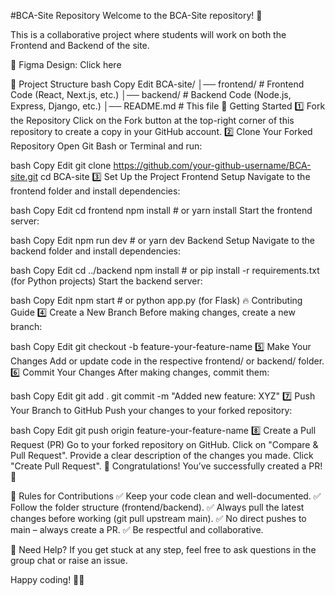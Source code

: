 #BCA-Site Repository
Welcome to the BCA-Site repository! 🎉

This is a collaborative project where students will work on both the Frontend and Backend of the site.

📌 Figma Design: Click here

📂 Project Structure
bash
Copy
Edit
BCA-site/
│── frontend/   # Frontend Code (React, Next.js, etc.)
│── backend/    # Backend Code (Node.js, Express, Django, etc.)
│── README.md   # This file
🚀 Getting Started
1️⃣ Fork the Repository
Click on the Fork button at the top-right corner of this repository to create a copy in your GitHub account.
2️⃣ Clone Your Forked Repository
Open Git Bash or Terminal and run:

bash
Copy
Edit
git clone https://github.com/your-github-username/BCA-site.git
cd BCA-site
3️⃣ Set Up the Project
Frontend Setup
Navigate to the frontend folder and install dependencies:

bash
Copy
Edit
cd frontend
npm install  # or yarn install
Start the frontend server:

bash
Copy
Edit
npm run dev  # or yarn dev
Backend Setup
Navigate to the backend folder and install dependencies:

bash
Copy
Edit
cd ../backend
npm install  # or pip install -r requirements.txt (for Python projects)
Start the backend server:

bash
Copy
Edit
npm start  # or python app.py (for Flask)
🔥 Contributing Guide
4️⃣ Create a New Branch
Before making changes, create a new branch:

bash
Copy
Edit
git checkout -b feature-your-feature-name
5️⃣ Make Your Changes
Add or update code in the respective frontend/ or backend/ folder.
6️⃣ Commit Your Changes
After making changes, commit them:

bash
Copy
Edit
git add .
git commit -m "Added new feature: XYZ"
7️⃣ Push Your Branch to GitHub
Push your changes to your forked repository:

bash
Copy
Edit
git push origin feature-your-feature-name
8️⃣ Create a Pull Request (PR)
Go to your forked repository on GitHub.
Click on "Compare & Pull Request".
Provide a clear description of the changes you made.
Click "Create Pull Request".
🙌 Congratulations! You’ve successfully created a PR! 🎉

📜 Rules for Contributions
✅ Keep your code clean and well-documented.
✅ Follow the folder structure (frontend/backend).
✅ Always pull the latest changes before working (git pull upstream main).
✅ No direct pushes to main – always create a PR.
✅ Be respectful and collaborative.

🤝 Need Help?
If you get stuck at any step, feel free to ask questions in the group chat or raise an issue.

Happy coding! 🚀🎯

